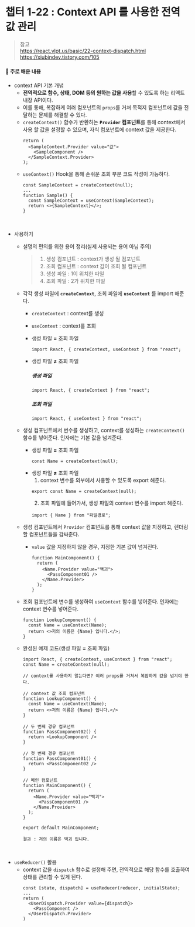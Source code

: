 # 챕터 1-22 : Context API 를 사용한 전역 값 관리

> 참고 <br> https://react.vlpt.us/basic/22-context-dispatch.html <br> https://xiubindev.tistory.com/105

#### 📕 주로 배운 내용

- context API 기본 개념
  - **전역적으로 함수, 상태, DOM 등의 원하는 값을 사용**할 수 있도록 하는 리액트 내장 API이다.
  - 이를 통해, 복잡하게 여러 컴포넌트의 `props`를 거쳐 목적지 컴포넌트에 값을 전달하는 문제를 해결할 수 있다.
  - `createContext()` 함수가 반환하는 **`Provider` 컴포넌트**를 통해 context에서 사용 할 값을 설정할 수 있으며, 자식 컴포넌트에 context 값을 제공한다.
    ```
    return (
      <SampleContext.Provider value="값">
        <SampleComponent />
      </SampleContext.Provider>
    );
    ```
  - `useContext()` Hook을 통해 손쉬운 조회 부분 코드 작성이 가능하다.
    ```
    const SampleContext = createContext(null);
    ...
    function Sample() {
      const SampleContext = useContext(SampleContext);
      return <>{SampleContext}</>;
    }
    ```

<br>

- 사용하기

  - 설명의 편의를 위한 용어 정리(실제 사용되는 용어 아님 주의)

    > 1. 생성 컴포넌트 : context가 생성 될 컴포넌트
    > 2. 조회 컴포넌트 : context 값이 조회 될 컴포넌트
    > 3. 생성 파일 : 1이 위치한 파일
    > 4. 조회 파일 : 2가 위치한 파일

  - 각각 생성 파일에 **`createContext`**, 조회 파일에 **`useContext`** 를 import 해준다.

    - `createContext` : context를 생성
    - `useContext` : context를 조회

    - 생성 파일 **=** 조회 파일

      ```
      import React, { createContext, useContext } from "react";
      ```

    - 생성 파일 **≠** 조회 파일
      ##### 생성 파일
      ```
      import React, { createContext } from "react";
      ```
      ##### 조회 파일
      ```
      import React, { useContext } from "react";
      ```

  - 생성 컴포넌트에서 변수를 생성하고, context를 생성하는 `createContext()` 함수를 넣어준다. 인자에는 기본 값을 넘겨준다.

    - 생성 파일 **=** 조회 파일
      ```
      const Name = createContext(null);
      ```
    - 생성 파일 **≠** 조회 파일<br>
      1. context 변수를 외부에서 사용할 수 있도록 export 해준다.
      ```
      export const Name = createContext(null);
      ```
      2. 조회 파일에 들어가서, 생성 파일의 context 변수를 import 해준다.
      ```
      import { Name } from "파일경로";
      ```

  - 생성 컴포넌트에서 `Provider` 컴포넌트를 통해 context 값을 지정하고, 렌더링 할 컴포넌트들을 감싸준다.
    - `value` 값을 지정하지 않을 경우, 지정한 기본 값이 넘겨진다.
      ```
      function MainComponent() {
        return (
          <Name.Provider value="백괴">
            <PassComponent01 />
          </Name.Provider>
        );
      }
      ```
  - 조회 컴포넌트에 변수를 생성하여 `useContext` 함수를 넣어준다. 인자에는 context 변수를 넣어준다.

    ```
    function LookupComponent() {
      const Name = useContext(Name);
      return <>저의 이름은 {Name} 입니다.</>;
    }
    ```

  - 완성된 예제 코드(생성 파일 **=** 조회 파일)

    ```
    import React, { createContext, useContext } from "react";
    const Name = createContext(null);

    // context를 사용하지 않는다면? 여러 props를 거쳐서 복잡하게 값을 넘겨야 한다.

    // context 값 조회 컴포넌트
    function LookupComponent() {
      const Name = useContext(Name);
      return <>저의 이름은 {Name} 입니다.</>
    }

    // 두 번째 경유 컴포넌트
    function PassComponent02() {
      return <LookupComponent />
    }

    // 첫 번째 경유 컴포넌트
    function PassComponent01() {
      return <PassComponent02 />
    }

    // 메인 컴포넌트
    function MainComponent() {
      return (
        <Name.Provider value="백괴">
          <PassComponent01 />
        </Name.Provider>
      );
    }

    export default MainComponent;
    ```

    ```
    결과 : 저의 이름은 백괴 입니다.
    ```

<br>

- `useReducer()` 활용
  - context 값을 `dispatch` 함수로 설정해 주면, 전역적으로 해당 함수를 호출하여 상태를 관리할 수 있게 된다.
    ```
    const [state, dispatch] = useReducer(reducer, initialState);
    ...
    return (
      <UserDispatch.Provider value={dispatch}>
        <PassComponent />
      </UserDispatch.Provider>
    )
    ```
